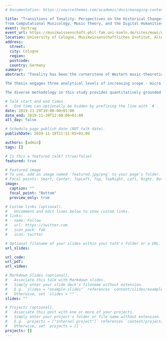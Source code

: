 ```yaml
---
# Documentation: https://sourcethemes.com/academic/docs/managing-content/

title: "Transitions of Tonality: Perspectives on the Historical Changes of Tonal Pitch Relations
from Computational Musicology, Music Theory, and the Digital Humanities."
event: Vortrag
event_url: https://musikwissenschaft.phil-fak.uni-koeln.de/sites/muwi/user_upload/FabianMossTalkWord.pdf
location: University of Cologne, Musikwissenschaftliches Institut, Alter Seminarraum (1.408)
address:
  street:
  city: Cologne
  region:
  postcode:
  country: Germany
summary:
abstract: "Tonality has been the cornerstone of Western music-theoretical discourse for centuries. This study addresses the subject, using traditional music analysis, data-driven corpus methods, and computational models, concentrating on historical changes of tonality with a particular focus on the 19th century.

The thesis engages three analytical levels of increasing scope - micro, meso, and macro - and is thus located between the poles of the particular and the general. The micro-level illustrates compositional innovations testifying to the radical changes in tonality within the 19th century. The meso-level examines a corpus of harmonic annotations of pieces by Beethoven, Schubert, Chopin, Liszt, Dvořák, Grieg, Tchaikovsky, Debussy, and Medtner, containing over 75,000 chord symbols. It presents a comprehensive model for the analysis of chord symbols in large corpora in order to study chords and the progressions between them. The macro-level explores a corpus of nearly 3 million notes in more than 2000 pieces created by 75 composers, comprising a historical range of approximately 600 years. The encoding of the data distinguishes enharmonically equivalent notes, hence providing a larger note vocabulary than most previous approaches in empirical music research.

The diverse methodology in this study provides quantitatively grounded insights from a range of perspectives, bridging the fields of music theory, computational musicology, mathematical modeling, and the digital humanities."

# Talk start and end times.
#   End time can optionally be hidden by prefixing the line with `#`.
date: 2019-11-29T10:00:00+01:00
date_end: 2019-11-29T12:00:00+01:00
all_day: false

# Schedule page publish date (NOT talk date).
publishDate: 2019-11-18T11:51:05+01:00

authors: [admin]
tags: []

# Is this a featured talk? (true/false)
featured: true

# Featured image
# To use, add an image named `featured.jpg/png` to your page's folder.
# Focal points: Smart, Center, TopLeft, Top, TopRight, Left, Right, BottomLeft, Bottom, BottomRight.
image:
  caption: ""
  focal_point: "Bottom"
  preview_only: true

# Custom links (optional).
#   Uncomment and edit lines below to show custom links.
# links:
# - name: Follow
#   url: https://twitter.com
#   icon_pack: fab
#   icon: twitter

# Optional filename of your slides within your talk's folder or a URL.
url_slides:

url_code:
url_pdf:
url_video:

# Markdown Slides (optional).
#   Associate this talk with Markdown slides.
#   Simply enter your slide deck's filename without extension.
#   E.g. `slides = "example-slides"` references `content/slides/example-slides.md`.
#   Otherwise, set `slides = ""`.
slides: ""

# Projects (optional).
#   Associate this post with one or more of your projects.
#   Simply enter your project's folder or file name without extension.
#   E.g. `projects = ["internal-project"]` references `content/project/deep-learning/index.md`.
#   Otherwise, set `projects = []`.
projects: []
---
```

